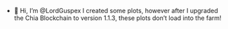 - 👋 Hi, I’m @LordGuspex
I created some plots, however after I upgraded the Chia Blockchain to version 1.1.3, these plots don’t load into the farm!
